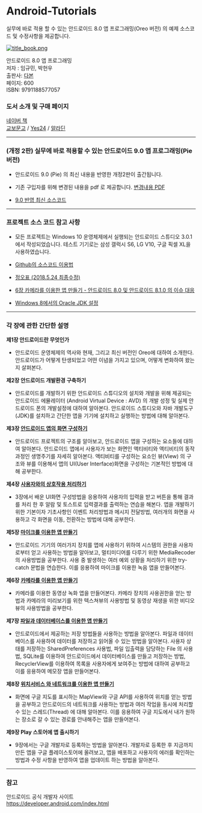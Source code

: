 # Android-Tutorials
실무에 바로 적용 할 수 있는 안드로이드 8.0 앱 프로그래밍(Oreo 버전) 의 예제 소스코드 및 수정사항을 제공합니다.

[![title_book.png](https://s26.postimg.cc/fmiyzofex/title_book.png)](https://postimg.cc/image/6ri4p5qmd/)

안드로이드 8.0 앱 프로그래밍<br>
저자 : 임규민, 박헌우<br>
출판사: [다본](http://da-bon.com/) <br>
페이지: 600<br>
ISBN: 9791188577057<br>

### 도서 소개 및 구매 페이지<br>
[네이버 책](http://book.naver.com/bookdb/book_detail.nhn?bid=13328867)<br>
[교보문고](http://www.kyobobook.co.kr/product/detailViewKor.laf?ejkGb=KOR&mallGb=KOR&barcode=9791188577057) / 
[Yes24](http://www.yes24.com/24/goods/58666252?scode=032&OzSrank=1) / 
[알라딘](http://www.aladin.co.kr/shop/wproduct.aspx?ItemId=133981853) <br>

***

### (개정 2판) 실무에 바로 적용할 수 있는 안드로이드 9.0 앱 프로그래밍(Pie 버전)
- 안드로이드 9.0 (Pie) 의 최신 내용을 반영한 개정2판이 출간됩니다.

- 기존 구입자를 위해 변경된 내용을 pdf 로 제공합니다.
  [변경내용 PDF](http://da-bon.com/bbs/board.php?bo_table=reference&wr_id=47&page=1)
  
- [9.0 반영 최신 소스코드](https://github.com/Fluxus-M/Android-Tutorials-2nd)  

***
### 프로젝트 소스 코드 참고 사항
- 모든 프로젝트는 Windows 10 운영체제에서 실행되는  안드로이드 스튜디오 3.0.1에서 작성되었습니다. 테스트 기기로는  삼성 갤럭시 S6, LG V10, 구글 픽셀 XL을 사용하였습니다.

- [Github의 소스코드 이용법](https://github.com/Fluxus-M/Android-Tutorials/wiki/Github%EC%9D%98-%EC%86%8C%EC%8A%A4%EC%BD%94%EB%93%9C-%EC%9D%B4%EC%9A%A9%EB%B2%95)

- [정오표 (2018.5.24 최종수정)](https://github.com/Fluxus-M/Android-Tutorials/wiki/%EC%A0%95%EC%98%A4%ED%91%9C---(2018.5.24-%EC%B5%9C%EC%A2%85%EC%88%98%EC%A0%95))


- [6장 카메라를 이용한 앱 만들기 - 안드로이드 8.0 및 안드로이드 8.1.0 의 이슈 대응](https://github.com/Fluxus-M/Android-Tutorials/wiki/6%EC%9E%A5-%EC%B9%B4%EB%A9%94%EB%9D%BC%EB%A5%BC-%EC%9D%B4%EC%9A%A9%ED%95%9C-%EC%95%B1-%EB%A7%8C%EB%93%A4%EA%B8%B0-(%EC%95%88%EB%93%9C%EB%A1%9C%EC%9D%B4%EB%93%9C-8.0-%EB%B0%8F--%EC%95%88%EB%93%9C%EB%A1%9C%EC%9D%B4%EB%93%9C--8.1.0-%EC%9D%98-%EC%9D%B4%EC%8A%88-%EB%8C%80%EC%9D%91))

- [Windows 8에서의 Oracle JDK 설정](https://github.com/Fluxus-M/Android-Tutorials/wiki/Windows-8%EC%97%90%EC%84%9C%EC%9D%98-Oracle-JDK-%EC%84%A4%EC%A0%95)


***
### 각 장에 관한 간단한 설명
**제1장 안드로이드란 무엇인가**<br>
- 안드로이드 운영체제의 역사와 현재, 그리고 최신 버전인 Oreo에 대하여 소개한다. 안드로이드가 어떻게 탄생되었고 어떤 이념을 가지고 있으며, 어떻게 변화하여 왔는지 살펴본다.



**제2장 안드로이드 개발환경 구축하기**<br>
- 안드로이드를 개발하기 위한 안드로이드 스튜디오의 설치와 개발을 위해 제공되는 안드로이드 에뮬레이터 (Android Virtual Device : AVD) 의 개발 성정 및 실제 안드로이드 폰의 개발설정에 대하여 알아본다.  안드로이드 스튜디오와 자바 개발도구(JDK)를 설치하고 간단한 앱을 기기에 설치하고 실행하는 방법에 대해 알아본다.


**제3장 [안드로이드 앱의 화면 구성하기](https://github.com/Fluxus-M/Android-Tutorials/tree/master/chap3)**<br>
- 안드로이드 프로젝트의 구조를 알아보고, 안드로이드 앱을 구성하는 요소들에 대하여 알아본다.  안드로이드 앱에서 사용자가 보는 화면인 액티비티와 액티비티의 동작 과정인 생명주기를 자세히 알아본다. 액티비티를 구성하는 요소인 뷰(View) 의 구조와 뷰를 이용해서 앱의 UI(User Interface)화면을 구성하는 기본적인 방법에 대해 공부한다.


**제4장 [사용자와의 상호작용 처리하기](https://github.com/Fluxus-M/Android-Tutorials/tree/master/chap4)**<br>
- 3장에서 배운 UI화면 구성방법을 응용하여 사용자의 입력을 받고 버튼을 통해 결과를 처리 한 후 알람 및 토스트로 입력결과를 출력하는 연습을 해본다. 앱을 개발하기 위한 기본이자 기초사항인 이벤트 처리방법과 메시지 전달방법, 여러개의 화면을 사용하고 각 화면을 이동, 전환하는 방법에 대해 공부한다.


**제5장 [마이크를 이용한 앱 만들기](https://github.com/Fluxus-M/Android-Tutorials/tree/master/chap5)**<br>
- 안드로이드 기기의 여러가지 장치를 앱에 사용하기 위하여 시스템의 권한을 사용자로부터 얻고 사용하는 방법을 알아보고, 멀티미디어를 다루기 위한 MediaRecoder 의 사용방법을 공부한다. 사용 중 발생하는 여러 예외 상황을 처리하기 위한 try-catch 문법을 연습한다. 이를 응용하여 마이크를 이용한 녹음 앱을 만들어본다.


**제6장 [카메라를 이용한 앱 만들기](https://github.com/Fluxus-M/Android-Tutorials/tree/master/chap6)**<br>
- 카메라를 이용한 동영상 녹화 앱을 만들어본다. 카메라 장치의 사용권한을 얻는 방법과 카메라의 미리보기를 위한 텍스쳐뷰의 사용방법 및 동영상 재생을 위한 비디오뷰의 사용방법을 공부한다.


**제7장 [파일과 데이터베이스를 이용한 앱 만들기](https://github.com/Fluxus-M/Android-Tutorials/tree/master/chap7)**<br>
- 안드로이드에서 제공하는 저장 방법들을 사용하는 방법을 알아본다. 파일과 데이터베이스를 사용하여 데이터를 저장하고 읽어올 수 있는 방법을 알아본다. 사용자 상태를 저장하는 SharedPreferences 사용법, 파일 입출력을 담당하는 File 의 사용법, SQLite를 이용하여 안드로이드에서 데이터베이스를 만들고 저장하는 방법, RecyclerView를 이용하여 목록을 사용자에게 보여주는 방법에 대하여 공부하고 이를  응용하여 메모장 앱을 만들어본다.


**제8장 [위치서비스 와 네트워크를 이용한 앱 만들기](https://github.com/Fluxus-M/Android-Tutorials/tree/master/chap8)**<br>
- 화면에 구글 지도를 표시하는 MapView와 구글 API를 사용하여 위치를 얻는 방법을 공부하고 안드로이드의 네트워크를 사용하는 방법과 여러 작업을 동시에 처리할수 있는 스레드(Thread) 에 대해 알아본다. 이를 응용하여 구글 지도에서 내가 원하는 장소로 갈 수 있는 경로를 안내해주는 앱을 만들어본다.


**제9장 Play 스토어에 앱 출시하기**<br>
- 9장에서는 구글 개발자로 등록하는 방법을 알아본다. 개발자로 등록한 후 지금까지 만든 앱을 구글 플레이스토어에 올려보고, 앱을 배포하고 사용자의 에러를 확인하는 방법과 수정 사항을 반영하여 앱을 업데이트 하는 방법을 알아본다.



***

### 참고
안드로이드 공식 개발자 사이트<br>
https://developer.android.com/index.html

